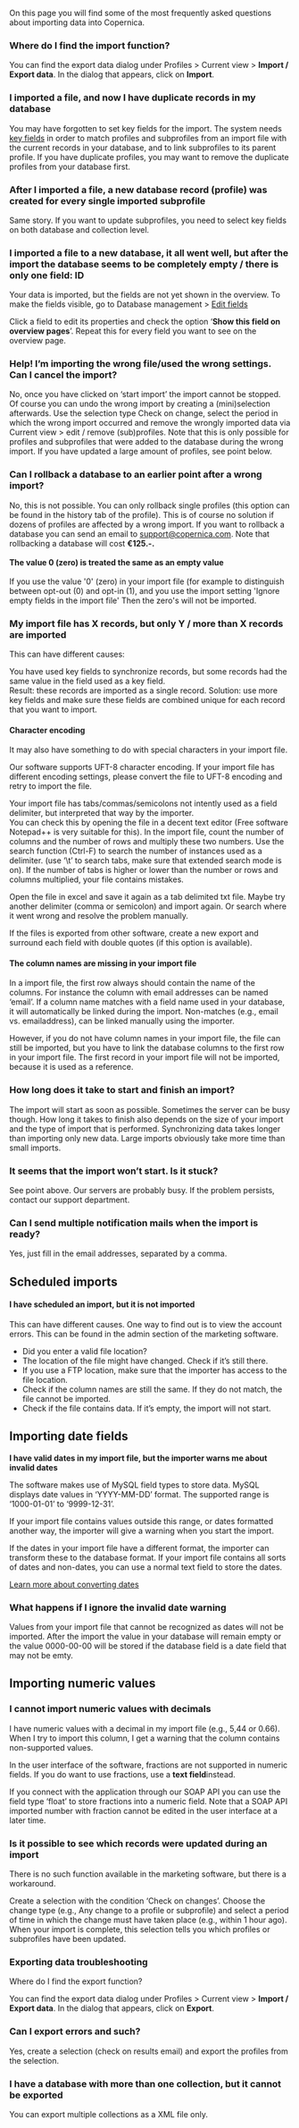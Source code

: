 On this page you will find some of the most frequently asked questions
about importing data into Copernica.

### Where do I find the import function?

You can find the export data dialog under Profiles \> Current view \>
**Import / Export data**. In the dialog that appears, click on
**Import**.

### I imported a file, and now I have duplicate records in my database

You may have forgotten to set key fields for the import. The system
needs [key
fields](./what-are-key-fields.md) in
order to match profiles and subprofiles from an import file with the
current records in your database, and to link subprofiles to its parent
profile. If you have duplicate profiles, you may want to remove the
duplicate profiles from your database first.

### After I imported a file, a new database record (profile) was created for every single imported subprofile

Same story. If you want to update subprofiles, you need to select key
fields on both database and collection level.

### I imported a file to a new database, it all went well, but after the import the database seems to be completely empty / there is only one field: ID

Your data is imported, but the fields are not yet shown in the overview.
To make the fields visible, go to Database management \> [Edit
fields](./database-and-collection-field-types.md)

Click a field to edit its properties and check the option ‘**Show this
field on overview pages**’. Repeat this for every field you want to see
on the overview page.

### Help! I’m importing the wrong file/used the wrong settings. Can I cancel the import?

No, once you have clicked on ‘start import’ the import cannot be
stopped. Of course you can undo the wrong import by creating a
(mini)selection afterwards. Use the selection type Check on change,
select the period in which the wrong import occurred and remove the
wrongly imported data via Current view \> edit / remove (sub)profiles.
Note that this is only possible for profiles and subprofiles that were
added to the database during the wrong import. If you have updated a
large amount of profiles, see point below.

### Can I rollback a database to an earlier point after a wrong import?

No, this is not possible. You can only rollback single profiles (this
option can be found in the history tab of the profile). This is of
course no solution if dozens of profiles are affected by a wrong import.
If you want to rollback a database you can send an email to
support@copernica.com. Note that rollbacking a database will cost
**€125.-.**\
\
**The value 0 (zero) is treated the same as an empty value**\
\
 If you use the value '0' (zero) in your import file (for example to
distinguish between opt-out (0) and opt-in (1), and you use the import
setting 'Ignore empty fields in the import file' Then the zero's will
not be imported. 

### My import file has X records, but only Y / more than X records are imported

This can have different causes:

You have used key fields to synchronize records, but some records had
the same value in the field used as a key field.\
 Result: these records are imported as a single record. Solution: use
more key fields and make sure these fields are combined unique for each
record that you want to import.

#### Character encoding

It may also have something to do with special characters in your import
file.

Our software supports UFT-8 character encoding. If your import file has
different encoding settings, please convert the file to UFT-8 encoding
and retry to import the file.

Your import file has tabs/commas/semicolons not intently used as a field
delimiter, but interpreted that way by the importer.\
 You can check this by opening the file in a decent text editor (Free
software Notepad++ is very suitable for this). In the import file, count
the number of columns and the number of rows and multiply these two
numbers. Use the search function (Ctrl-F) to search the number of
instances used as a delimiter. (use ‘\\t’ to search tabs, make sure that
extended search mode is on). If the number of tabs is higher or lower
than the number or rows and columns multiplied, your file contains
mistakes.

Open the file in excel and save it again as a tab delimited txt file.
Maybe try another delimiter (comma or semicolon) and import again. Or
search where it went wrong and resolve the problem manually.

If the files is exported from other software, create a new export and
surround each field with double quotes (if this option is available).

#### The column names are missing in your import file

In a import file, the first row always should contain the name of the
columns. For instance the column with email addresses can be named
‘email’. If a column name matches with a field name used in your
database, it will automatically be linked during the import. Non-matches
(e.g., email vs. emailaddress), can be linked manually using the
importer.

However, if you do not have column names in your import file, the file
can still be imported, but you have to link the database columns to the
first row in your import file. The first record in your import file will
not be imported, because it is used as a reference.

### How long does it take to start and finish an import?

The import will start as soon as possible. Sometimes the server can be
busy though. How long it takes to finish also depends on the size of
your import and the type of import that is performed. Synchronizing data
takes longer than importing only new data. Large imports obviously take
more time than small imports.

### It seems that the import won’t start. Is it stuck?

See point above. Our servers are probably busy. If the problem persists,
contact our support department.

### Can I send multiple notification mails when the import is ready?

Yes, just fill in the email addresses, separated by a comma.

Scheduled imports
-----------------

#### I have scheduled an import, but it is not imported

This can have different causes. One way to find out is to view the
account errors. This can be found in the admin section of the marketing
software.

-   Did you enter a valid file location?
-   The location of the file might have changed. Check if it’s still
    there.
-   If you use a FTP location, make sure that the importer has access to
    the file location.
-   Check if the column names are still the same. If they do not match,
    the file cannot be imported.
-   Check if the file contains data. If it’s empty, the import will not
    start.

Importing date fields
---------------------

**I have valid dates in my import file, but the importer warns me about
invalid dates**

The software makes use of MySQL field types to store data. MySQL
displays date values in ‘YYYY-MM-DD’ format. The supported range is
‘1000-01-01’ to ‘9999-12-31’.

If your import file contains values outside this range, or dates
formatted another way, the importer will give a warning when you start
the import.

If the dates in your import file have a different format, the importer
can transform these to the database format. If your import file contains
all sorts of dates and non-dates, you can use a normal text field to
store the dates.

[Learn more about converting
dates](./importing-dates-with-format-conversion.md)

### What happens if I ignore the invalid date warning

Values from your import file that cannot be recognized as dates will not
be imported. After the import the value in your database will remain
empty or the value 0000-00-00 will be stored if the database field is a
date field that may not be emty.

Importing numeric values
------------------------

### I cannot import numeric values with decimals

I have numeric values with a decimal in my import file (e.g., 5,44 or
0.66). When I try to import this column, I get a warning that the column
contains non-supported values.

In the user interface of the software, fractions are not supported in
numeric fields. If you do want to use fractions, use a **text
field**instead.

If you connect with the application through our SOAP API you can use the
field type ‘float’ to store fractions into a numeric field. Note that a
SOAP API imported number with fraction cannot be edited in the user
interface at a later time.

### Is it possible to see which records were updated during an import

There is no such function available in the marketing software, but there
is a workaround.

Create a selection with the condition ‘Check on changes’. Choose the
change type (e.g., Any change to a profile or subprofile) and select a
period of time in which the change must have taken place (e.g., within 1
hour ago). When your import is complete, this selection tells you which
profiles or subprofiles have been updated.

### Exporting data troubleshooting

Where do I find the export function?

You can find the export data dialog under Profiles \> Current view \>
**Import / Export data**. In the dialog that appears, click on
**Export**.

### Can I export errors and such?

Yes, create a selection (check on results email) and export the profiles
from the selection.

### I have a database with more than one collection, but it cannot be exported

You can export multiple collections as a XML file only.
